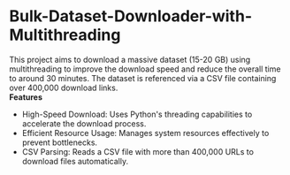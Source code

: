 # Bulk-Dataset-Downloader-with-Multithreading
This project aims to download a massive dataset (15-20 GB) using multithreading to improve the download speed and reduce the overall time to around 30 minutes. The dataset is referenced via a CSV file containing over 400,000 download links.<br>
**Features**
-  High-Speed Download: Uses Python's threading capabilities to accelerate the download process.
-  Efficient Resource Usage: Manages system resources effectively to prevent bottlenecks.
-  CSV Parsing: Reads a CSV file with more than 400,000 URLs to download files automatically.
